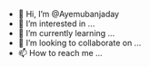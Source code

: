 - 👋 Hi, I’m @Ayemubanjaday
- 👀 I’m interested in ...
- 🌱 I’m currently learning ...
- 💞️ I’m looking to collaborate on ...
- 📫 How to reach me ...

<!---
Ayemubanjaday/Ayemubanjaday is a ✨ special ✨ repository because its `README.md` (this file) appears on your GitHub profile.
You can click the Preview link to take a look at your changes.
--->
